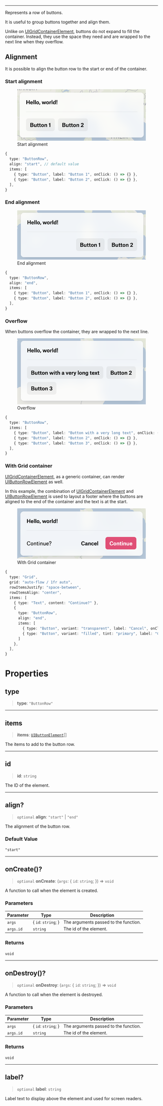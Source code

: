 ***

Represents a row of buttons.

It is useful to group buttons together and align them.

Unlike on [UIGridContainerElement](UIGridContainerElement.md), buttons do not expand to fill the container.
Instead, they use the space they need and are wrapped to the next line when they overflow.

## Alignment

It is possible to align the button row to the start or end of the container.

### Start alignment

<figure>
  <img src="../_media/button-row-start-alignment.png" alt="Start alignment" />

  <figcaption>Start alignment</figcaption>
</figure>

```typescript
{
  type: "ButtonRow",
  align: "start", // default value
  items: [
    { type: "Button", label: "Button 1", onClick: () => {} },
    { type: "Button", label: "Button 2", onClick: () => {} },
  ],
}
```

### End alignment

<figure>
  <img src="../_media/button-row-end-alignment.png" alt="End alignment" />

  <figcaption>End alignment</figcaption>
</figure>

```typescript
{
  type: "ButtonRow",
  align: "end",
  items: [
    { type: "Button", label: "Button 1", onClick: () => {} },
    { type: "Button", label: "Button 2", onClick: () => {} },
  ],
}
```

### Overflow

When buttons overflow the container, they are wrapped to the next line.

<figure>
  <img src="../_media/button-row-overflow.png" alt="Overflow" />

  <figcaption>Overflow</figcaption>
</figure>

```typescript
{
  type: "ButtonRow",
  items: [
    { type: "Button", label: "Button with a very long text", onClick: () => {} },
    { type: "Button", label: "Button 2", onClick: () => {} },
    { type: "Button", label: "Button 3", onClick: () => {} },
  ],
}
```

### With Grid container

[UIGridContainerElement](UIGridContainerElement.md), as a generic container, can render [UIButtonRowElement](UIButtonRowElement.md) as well.

In this example, the combination of [UIGridContainerElement](UIGridContainerElement.md) and [UIButtonRowElement](UIButtonRowElement.md) is used to layout a footer
where the buttons are aligned to the end of the container and the text is at the start.

<figure>
  <img src="../_media/button-row-with-grid-container.png" alt="With Grid container" />

  <figcaption>With Grid container</figcaption>
</figure>

```typescript
{
  type: "Grid",
  grid: "auto-flow / 1fr auto",
  rowItemsJustify: "space-between",
  rowItemsAlign: "center",
  items: [
    { type: "Text", content: "Continue?" },
    {
      type: "ButtonRow",
      align: "end",
      items: [
        { type: "Button", variant: "transparent", label: "Cancel", onClick: () => {} },
        { type: "Button", variant: "filled", tint: "primary", label: "Continue", onClick: () => {} },
      ]
    },
  ],
}
```

# Properties

## type

> **type**: `"ButtonRow"`

***

## items

> **items**: [`UIButtonElement`](UIButtonElement.md)\[]

The items to add to the button row.

***

## id

> **id**: `string`

The ID of the element.

***

## align?

> `optional` **align**: `"start"` | `"end"`

The alignment of the button row.

### Default Value

`"start"`

***

## onCreate()?

> `optional` **onCreate**: (`args`: \{ `id`: `string`; }) => `void`

A function to call when the element is created.

### Parameters

| Parameter | Type                 | Description                           |
| --------- | -------------------- | ------------------------------------- |
| `args`    | \{ `id`: `string`; } | The arguments passed to the function. |
| `args.id` | `string`             | The id of the element.                |

### Returns

`void`

***

## onDestroy()?

> `optional` **onDestroy**: (`args`: \{ `id`: `string`; }) => `void`

A function to call when the element is destroyed.

### Parameters

| Parameter | Type                 | Description                           |
| --------- | -------------------- | ------------------------------------- |
| `args`    | \{ `id`: `string`; } | The arguments passed to the function. |
| `args.id` | `string`             | The id of the element.                |

### Returns

`void`

***

## label?

> `optional` **label**: `string`

Label text to display above the element and used for screen readers.
